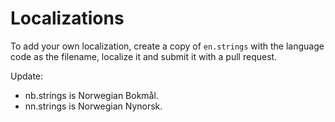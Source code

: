 # Localizations

To add your own localization, create a copy of `en.strings` with the language code as the filename, localize it and submit it with a pull request.


Update:
- nb.strings is Norwegian Bokmål.
- nn.strings is Norwegian Nynorsk.
